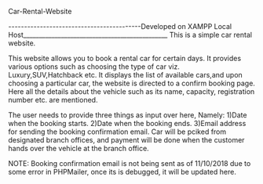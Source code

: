Car-Rental-Website


------------------------------------------Developed on XAMPP Local Host______________________________________________
This is a simple car rental website.


This website allows you to book a rental car for certain days. It provides various options such as choosing the type of car viz. Luxury,SUV,Hatchback etc. It displays the list of available cars,and upon choosing a particular car, the website is directed to a confirm booking page. Here all the details about the vehicle such as its name, capacity, registration number etc. are mentioned.


The user needs to provide three things as input over here, Namely: 1)Date when the booking starts. 2)Date when the booking ends. 3)Email address for sending the booking confirmation email.
Car will be pciked from designated branch offices, and payment will be done when the customer hands over the vehicle at the branch office.



NOTE: Booking confirmation email is not being sent as of 11/10/2018 due to some error in PHPMailer, once its is debugged, it will be updated here.
